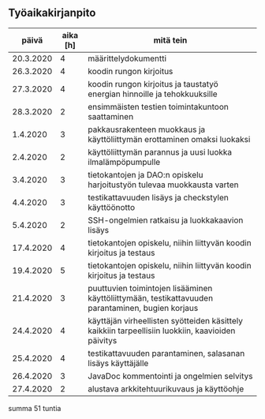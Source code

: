 ## Työaikakirjanpito

päivä | aika [h] | mitä tein
------|------|----------
20.3.2020 | 4 | määrittelydokumentti
26.3.2020 | 4 | koodin rungon kirjoitus
27.3.2020 | 4 | koodin rungon kirjoitus ja taustatyö energian hinnoille ja tehokkuuksille
28.3.2020 | 2 | ensimmäisten testien toimintakuntoon saattaminen
1.4.2020  | 3 | pakkausrakenteen muokkaus ja käyttöliittymän erottaminen omaksi luokaksi
2.4.2020  | 2 | käyttöliittymän parannus ja uusi luokka ilmalämpöpumpulle
3.4.2020  | 3 | tietokantojen ja DAO:n opiskelu harjoitustyön tulevaa muokkausta varten
4.4.2020  | 3 | testikattavuuden lisäys ja checkstylen käyttöönotto
5.4.2020  | 2 | SSH-ongelmien ratkaisu ja luokkakaavion lisäys
17.4.2020 | 4 | tietokantojen opiskelu, niihin liittyvän koodin kirjoitus ja testaus
19.4.2020 | 5 | tietokantojen opiskelu, niihin liittyvän koodin kirjoitus ja testaus
21.4.2020 | 3 | puuttuvien toimintojen lisääminen käyttöliittymään, testikattavuuden parantaminen, bugien korjaus
24.4.2020 | 4 | käyttäjän virheellisten syötteiden käsittely kaikkiin tarpeellisiin luokkiin, kaavioiden päivitys
25.4.2020 | 4 | testikattavuuden parantaminen, salasanan lisäys käyttäjälle
26.4.2020 | 3 | JavaDoc kommentointi ja ongelmien selvitys
27.4.2020 | 2 | alustava arkkitehtuurikuvaus ja käyttöohje

summa 51 tuntia
